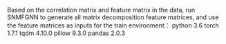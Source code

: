 Based on the correlation matrix and feature matrix in the data, run SNMFGNN to generate all matrix decomposition feature matrices, and use the feature matrices as inputs for the train
environment：
   python 3.6
   torch  1.7.1
   tqdm   4.10.0
   pillow 9.3.0
   pandas 2.0.3

